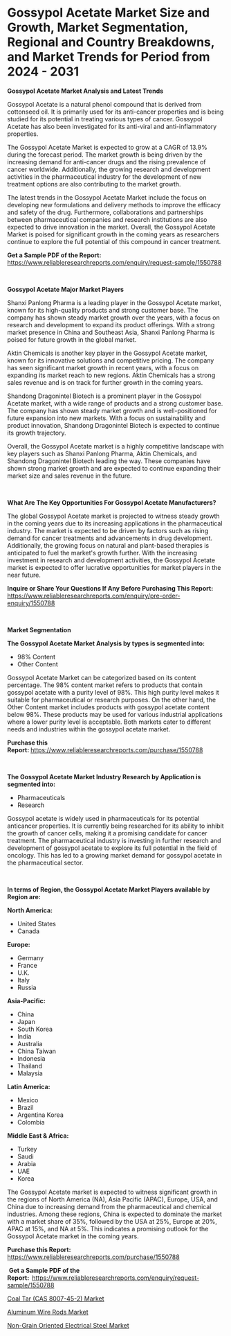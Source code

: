 <p><h1>Gossypol Acetate Market Size and Growth, Market Segmentation, Regional and Country Breakdowns, and Market Trends for Period from 2024 -  2031</h1></p><p><strong>Gossypol Acetate Market Analysis and Latest Trends</strong></p>
<p><p>Gossypol Acetate is a natural phenol compound that is derived from cottonseed oil. It is primarily used for its anti-cancer properties and is being studied for its potential in treating various types of cancer. Gossypol Acetate has also been investigated for its anti-viral and anti-inflammatory properties.</p><p>The Gossypol Acetate Market is expected to grow at a CAGR of 13.9% during the forecast period. The market growth is being driven by the increasing demand for anti-cancer drugs and the rising prevalence of cancer worldwide. Additionally, the growing research and development activities in the pharmaceutical industry for the development of new treatment options are also contributing to the market growth.</p><p>The latest trends in the Gossypol Acetate Market include the focus on developing new formulations and delivery methods to improve the efficacy and safety of the drug. Furthermore, collaborations and partnerships between pharmaceutical companies and research institutions are also expected to drive innovation in the market. Overall, the Gossypol Acetate Market is poised for significant growth in the coming years as researchers continue to explore the full potential of this compound in cancer treatment.</p></p>
<p><strong>Get a Sample PDF of the Report:&nbsp;</strong> <a href="https://www.reliableresearchreports.com/enquiry/request-sample/1550788">https://www.reliableresearchreports.com/enquiry/request-sample/1550788</a></p>
<p>&nbsp;</p>
<p><strong>Gossypol Acetate Major Market Players</strong></p>
<p><p>Shanxi Panlong Pharma is a leading player in the Gossypol Acetate market, known for its high-quality products and strong customer base. The company has shown steady market growth over the years, with a focus on research and development to expand its product offerings. With a strong market presence in China and Southeast Asia, Shanxi Panlong Pharma is poised for future growth in the global market.</p><p>Aktin Chemicals is another key player in the Gossypol Acetate market, known for its innovative solutions and competitive pricing. The company has seen significant market growth in recent years, with a focus on expanding its market reach to new regions. Aktin Chemicals has a strong sales revenue and is on track for further growth in the coming years.</p><p>Shandong Dragonintel Biotech is a prominent player in the Gossypol Acetate market, with a wide range of products and a strong customer base. The company has shown steady market growth and is well-positioned for future expansion into new markets. With a focus on sustainability and product innovation, Shandong Dragonintel Biotech is expected to continue its growth trajectory.</p><p>Overall, the Gossypol Acetate market is a highly competitive landscape with key players such as Shanxi Panlong Pharma, Aktin Chemicals, and Shandong Dragonintel Biotech leading the way. These companies have shown strong market growth and are expected to continue expanding their market size and sales revenue in the future.</p></p>
<p>&nbsp;</p>
<p><strong>What Are The Key Opportunities For Gossypol Acetate Manufacturers?</strong></p>
<p><p>The global Gossypol Acetate market is projected to witness steady growth in the coming years due to its increasing applications in the pharmaceutical industry. The market is expected to be driven by factors such as rising demand for cancer treatments and advancements in drug development. Additionally, the growing focus on natural and plant-based therapies is anticipated to fuel the market's growth further. With the increasing investment in research and development activities, the Gossypol Acetate market is expected to offer lucrative opportunities for market players in the near future.</p></p>
<p><strong>Inquire or Share Your Questions If Any Before Purchasing This Report:</strong> <a href="https://www.reliableresearchreports.com/enquiry/pre-order-enquiry/1550788">https://www.reliableresearchreports.com/enquiry/pre-order-enquiry/1550788</a></p>
<p>&nbsp;</p>
<p><strong>Market Segmentation</strong></p>
<p><strong>The Gossypol Acetate Market Analysis by types is segmented into:</strong></p>
<p><ul><li>98% Content</li><li>Other Content</li></ul></p>
<p><p>Gossypol Acetate Market can be categorized based on its content percentage. The 98% content market refers to products that contain gossypol acetate with a purity level of 98%. This high purity level makes it suitable for pharmaceutical or research purposes. On the other hand, the Other Content market includes products with gossypol acetate content below 98%. These products may be used for various industrial applications where a lower purity level is acceptable. Both markets cater to different needs and industries within the gossypol acetate market.</p></p>
<p><strong>Purchase this Report:&nbsp;</strong><a href="https://www.reliableresearchreports.com/purchase/1550788">https://www.reliableresearchreports.com/purchase/1550788</a></p>
<p>&nbsp;</p>
<p><strong>The Gossypol Acetate Market Industry Research by Application is segmented into:</strong></p>
<p><ul><li>Pharmaceuticals</li><li>Research</li></ul></p>
<p><p>Gossypol acetate is widely used in pharmaceuticals for its potential anticancer properties. It is currently being researched for its ability to inhibit the growth of cancer cells, making it a promising candidate for cancer treatment. The pharmaceutical industry is investing in further research and development of gossypol acetate to explore its full potential in the field of oncology. This has led to a growing market demand for gossypol acetate in the pharmaceutical sector.</p></p>
<p>&nbsp;</p>
<p><strong>In terms of Region, the Gossypol Acetate Market Players available by Region are:</strong></p>
<p>
    <p> <strong> North America: </strong>
        <ul>
            <li>United States</li>
            <li>Canada</li>
        </ul>
        </p> 
    <p> <strong> Europe: </strong>
        <ul>
            <li>Germany</li>
            <li>France</li>
            <li>U.K.</li>
            <li>Italy</li>
            <li>Russia</li>
        </ul>
        </p> 
    <p> <strong> Asia-Pacific: </strong>
        <ul>
            <li>China</li>
            <li>Japan</li>
            <li>South Korea</li>
            <li>India</li>
            <li>Australia</li>
            <li>China Taiwan</li>
            <li>Indonesia</li>
            <li>Thailand</li>
            <li>Malaysia</li>
        </ul>
        </p> 
    <p> <strong> Latin America: </strong>
        <ul>
            <li>Mexico</li>
            <li>Brazil</li>
            <li>Argentina Korea</li>
            <li>Colombia</li>
        </ul>
        </p> 
    <p> <strong> Middle East & Africa: </strong>
        <ul>
            <li>Turkey</li>
            <li>Saudi</li>
            <li>Arabia</li>
            <li>UAE</li>
            <li>Korea</li>
        </ul>
    </p>
    </p>
<p><p>The Gossypol Acetate market is expected to witness significant growth in the regions of North America (NA), Asia Pacific (APAC), Europe, USA, and China due to increasing demand from the pharmaceutical and chemical industries. Among these regions, China is expected to dominate the market with a market share of 35%, followed by the USA at 25%, Europe at 20%, APAC at 15%, and NA at 5%. This indicates a promising outlook for the Gossypol Acetate market in the coming years.</p></p>
<p><strong>Purchase this Report: </strong><a href="https://www.reliableresearchreports.com/purchase/1550788">https://www.reliableresearchreports.com/purchase/1550788</a></p>
<p>&nbsp;<strong>Get a Sample PDF of the Report:&nbsp;&nbsp;</strong><a href="https://www.reliableresearchreports.com/enquiry/request-sample/1550788">https://www.reliableresearchreports.com/enquiry/request-sample/1550788</a></p>
<p><strong></strong></p>
<p><p><a href="https://view.publitas.com/reportprime-1/coal-tar-cas-8007-45-2-market-offers-provide-insightful-data-for-the-time-period-from-2023-to-2030-and-also-provide-analysis-based-on-application-type-and-region/">Coal Tar (CAS 8007-45-2) Market</a></p><p><a href="https://view.publitas.com/reportprime-1/aluminum-wire-rods-market-size-and-examines-its-market-scope-with-a-primary-focus-on-growth-opportunities-and-forecasted-trends-spanning-from-2023-to-2030/">Aluminum Wire Rods Market</a></p><p><a href="https://view.publitas.com/reportprime-1/global-non-grain-oriented-electrical-steel-market-by-types-applications-and-major-players-with-regional-growth-rate-analysis-and-development-situation-from-2023-to-2030/">Non-Grain Oriented Electrical Steel Market</a></p></p>